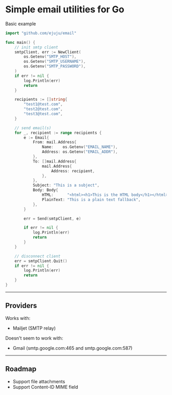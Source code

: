 # Simple email utilities for Go

Basic example

```go
import "github.com/ejuju/email"

func main() {
	// init smtp client
	smtpClient, err := NewClient(
		os.Getenv("SMTP_HOST"),
		os.Getenv("SMTP_USERNAME"),
		os.Getenv("SMTP_PASSWORD"),
	)
	if err != nil {
		log.Println(err)
		return
	}

	recipients := []string{
		"test1@test.com",
		"test2@test.com",
		"test3@test.com",
	}

	// send email(s)
	for _, recipient := range recipients {
		e := Email{
			From: mail.Address{
				Name:    os.Getenv("EMAIL_NAME"),
				Address: os.Getenv("EMAIL_ADDR"),
			},
			To: []mail.Address{
				mail.Address{
					Address: recipient,
				},
			},
			Subject: "This is a subject",
			Body: Body{
				HTML:      "<html><h1>This is the HTML body</h1></html>",
				PlainText: "This is a plain text fallback",
			},
		}

		err = Send(smtpClient, e)

		if err != nil {
			log.Println(err)
			return
		}
	}

	// disconnect client
	err = smtpClient.Quit()
	if err != nil {
		log.Println(err)
		return
	}
}
```

---

## Providers

Works with:

- Mailjet (SMTP relay)

Doesn't seem to work with:

- Gmail (smtp.google.com:465 and smtp.google.com:587)

---

## Roadmap

- Support file attachments
- Support Content-ID MIME field
